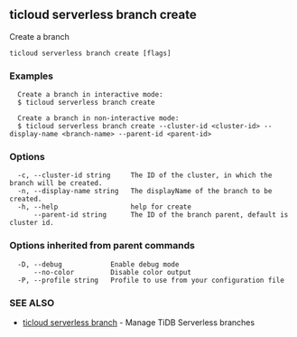 ## ticloud serverless branch create

Create a branch

```
ticloud serverless branch create [flags]
```

### Examples

```
  Create a branch in interactive mode:
  $ ticloud serverless branch create

  Create a branch in non-interactive mode:
  $ ticloud serverless branch create --cluster-id <cluster-id> --display-name <branch-name> --parent-id <parent-id>
```

### Options

```
  -c, --cluster-id string     The ID of the cluster, in which the branch will be created.
  -n, --display-name string   The displayName of the branch to be created.
  -h, --help                  help for create
      --parent-id string      The ID of the branch parent, default is cluster id.
```

### Options inherited from parent commands

```
  -D, --debug            Enable debug mode
      --no-color         Disable color output
  -P, --profile string   Profile to use from your configuration file
```

### SEE ALSO

* [ticloud serverless branch](ticloud_serverless_branch.md)	 - Manage TiDB Serverless branches

